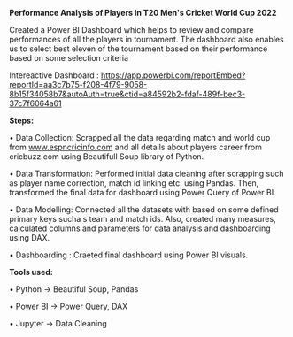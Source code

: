 **Performance Analysis of Players in T20 Men's Cricket World Cup 2022**

Created a Power BI Dashboard which helps to review and compare performances of all the players in tournament. The dashboard also enables us to select best eleven of the tournament based on their performance based on some selection criteria

Intereactive Dashboard : https://app.powerbi.com/reportEmbed?reportId=aa3c7b75-f208-4f79-9058-8b15f34058b7&autoAuth=true&ctid=a84592b2-fdaf-489f-bec3-37c7f6064a61


**Steps:**

•	Data Collection:   Scrapped all the data regarding match and world cup from www.espncricinfo.com and all details about players career from cricbuzz.com using Beautifull Soup library of Python.


•	Data Transformation:   Performed initial data cleaning after scrapping such as player name correction, match id linking etc. using Pandas. Then, transformed the final data for dashboard using Power Query of Power BI


•	Data Modelling:   Connected all the datasets with based on some defined primary keys sucha s team and match ids. Also, created many measures, calculated columns and parameters for data analysis and dashboarding using DAX.


•	Dashboarding : Craeted final dashboard using Power BI visuals.



**Tools used:**

•	Python -> Beautiful Soup, Pandas

•	Power BI -> Power Query, DAX

•	Jupyter -> Data Cleaning 



